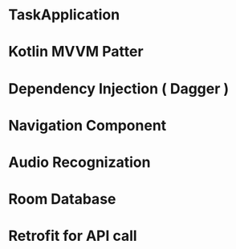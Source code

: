 # TaskApplication
# Kotlin MVVM Patter
# Dependency Injection ( Dagger ) 
# Navigation Component
# Audio Recognization
# Room Database
# Retrofit for API call
